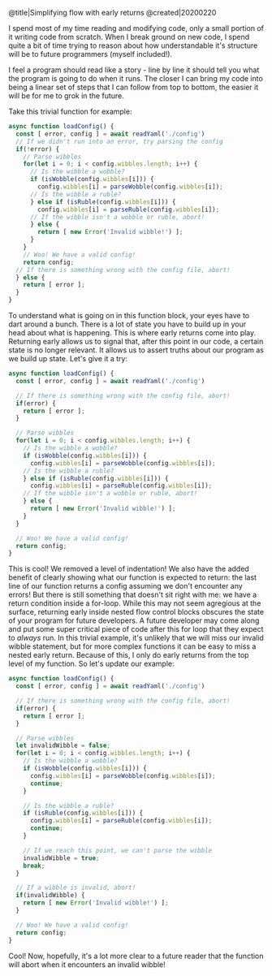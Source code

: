 @title|Simplifying flow with early returns
@created|20200220

I spend most of my time reading and modifying code, only a small portion of it writing code from scratch. When I break ground on new code, I spend quite a bit of time trying to reason about how understandable it's structure will be to future programmers (myself included!).

I feel a program should read like a story - line by line it should tell you what the program is going to do when it runs. The closer I can bring my code into being a linear set of steps that I can follow from top to bottom, the easier it will be for me to grok in the future.

Take this trivial function for example:

```js
async function loadConfig() {
  const [ error, config ] = await readYaml('./config')
  // If we didn't run into an error, try parsing the config
  if(!error) {
    // Parse wibbles
    for(let i = 0; i < config.wibbles.length; i++) {
      // Is the wibble a wobble?
      if (isWobble(config.wibbles[i])) {
        config.wibbles[i] = parseWobble(config.wibbles[i]);
      // Is the wibble a ruble?
      } else if (isRuble(config.wibbles[i])) {
        config.wibbles[i] = parseRuble(config.wibbles[i]);
      // If the wibble isn't a wobble or ruble, abort!
      } else {
        return [ new Error('Invalid wibble!') ];
      }
    }
    // Woo! We have a valid config!
    return config;
  // If there is something wrong with the config file, abort!
  } else {
    return [ error ];
  }
}
```

To understand what is going on in this function block, your eyes have to dart around a bunch. There is a lot of state you have to build up in your head about what is happening. This is where early returns come into play. Returning early allows us to signal that, after this point in our code, a certain state is no longer relevant. It allows us to assert truths about our program as we build up state. Let's give it a try:

```js
async function loadConfig() {
  const [ error, config ] = await readYaml('./config')

  // If there is something wrong with the config file, abort!
  if(error) {
    return [ error ];
  }

  // Parse wibbles
  for(let i = 0; i < config.wibbles.length; i++) {
    // Is the wibble a wobble?
    if (isWobble(config.wibbles[i])) {
      config.wibbles[i] = parseWobble(config.wibbles[i]);
    // Is the wibble a ruble?
    } else if (isRuble(config.wibbles[i])) {
      config.wibbles[i] = parseRuble(config.wibbles[i]);
    // If the wibble isn't a wobble or ruble, abort!
    } else {
      return [ new Error('Invalid wibble!') ];
    }
  }

  // Woo! We have a valid config!
  return config;
}
```

This is cool! We removed a level of indentation! We also have the added benefit of clearly showing what our function is expected to return: the last line of our function returns a config assuming we don't encounter any errors! But there is still something that doesn't sit right with me: we have a return condition inside a for-loop. While this may not seem agregious at the surface, returning early inside nested flow control blocks obscures the state of your program for future developers. A future developer may come along and put some super critical piece of code after this for loop that they expect to _always_ run. In this trivial example, it's unlikely that we will miss our invalid wibble statement, but for more complex functions it can be easy to miss a nested early return. Because of this, I only do early returns from the top level of my function. So let's update our example:


```js
async function loadConfig() {
  const [ error, config ] = await readYaml('./config')

  // If there is something wrong with the config file, abort!
  if(error) {
    return [ error ];
  }

  // Parse wibbles
  let invalidWibble = false;
  for(let i = 0; i < config.wibbles.length; i++) {
    // Is the wibble a wobble?
    if (isWobble(config.wibbles[i])) {
      config.wibbles[i] = parseWobble(config.wibbles[i]);
      continue;
    }

    // Is the wibble a ruble?
    if (isRuble(config.wibbles[i])) {
      config.wibbles[i] = parseRuble(config.wibbles[i]);
      continue;
    }

    // If we reach this point, we can't parse the wibble
    invalidWibble = true;
    break;
  }

  // If a wibble is invalid, abort!
  if(invalidWibble) {
    return [ new Error('Invalid wibble!') ];
  }

  // Woo! We have a valid config!
  return config;
}
```

Cool! Now, hopefully, it's a lot more clear to a future reader that the function will abort when it encounters an invalid wibble!
